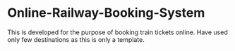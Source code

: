 # Online-Railway-Booking-System

This is developed for the purpose of booking train tickets online.
Have used only few destinations as this is only a template.
